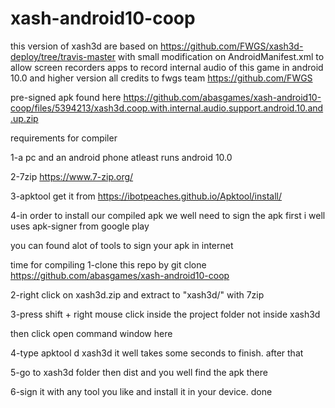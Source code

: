 # xash-android10-coop
this version of xash3d are based on
https://github.com/FWGS/xash3d-deploy/tree/travis-master
with small modification on AndroidManifest.xml
to allow screen recorders apps to record internal audio of this game in android 10.0 and higher version
all credits to fwgs team
https://github.com/FWGS

pre-signed apk found here
https://github.com/abasgames/xash-android10-coop/files/5394213/xash3d.coop.with.internal.audio.support.android.10.and.up.zip

requirements for compiler

1-a pc and an android phone atleast runs android 10.0

2-7zip https://www.7-zip.org/

3-apktool get it from https://ibotpeaches.github.io/Apktool/install/

4-in order to install our compiled apk we well need to sign the apk first i well uses apk-signer from google play 

you can found alot of tools to sign your apk in internet

time for compiling
1-clone this repo by git clone https://github.com/abasgames/xash-android10-coop

2-right click on xash3d.zip and extract to "xash3d/" with 7zip

3-press shift + right mouse click inside the project folder not inside xash3d

then click open command window here

4-type apktool d xash3d it well takes some seconds to finish. after that

5-go to xash3d folder then dist and you well find the apk there

6-sign it with any tool you like and install it in your device. done

